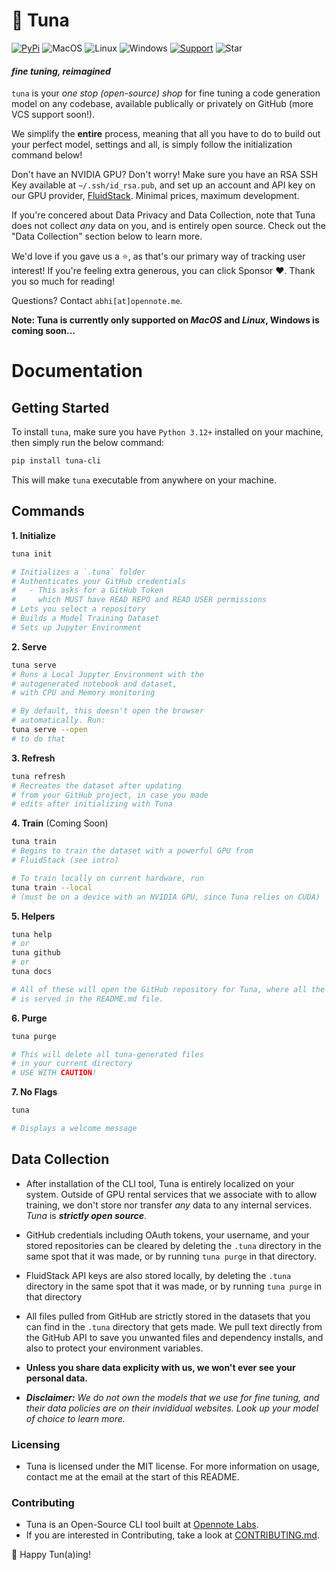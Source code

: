 # 🎣 Tuna

[![PyPi](https://img.shields.io/pypi/v/tuna-cli)](https://pypi.org/project/tuna-cli/)
![MacOS](https://img.shields.io/badge/MacOS-passing-dark_green.svg)
![Linux](https://img.shields.io/badge/Linux-passing-dark_green.svg)
![Windows](https://img.shields.io/badge/Windows-coming_soon-yellow.svg)
[![Support](https://img.shields.io/badge/KoFi-☕-black.svg)](https://ko-fi.com/abhiarya)
![Star](https://img.shields.io/badge/Give_us_a_Star!-purple.svg)

#### _fine tuning, reimagined_

`tuna` is your _one stop (open-source) shop_ for fine tuning a code generation model on any codebase, available publically or privately on GitHub (more VCS support soon!).

We simplify the **entire** process, meaning that all you have to do to build out your perfect model, settings and all, is simply follow the initialization command below!

Don't have an NVIDIA GPU? Don't worry! Make sure you have an RSA SSH Key available at `~/.ssh/id_rsa.pub`, and set up an account and API key on our GPU provider, [FluidStack](https://fluidstack.io). Minimal prices, maximum development.

If you're concered about Data Privacy and Data Collection, note that Tuna does not collect _any_ data on you, and is entirely open source. Check out the "Data Collection" section below to learn more.

We'd love if you gave us a ⭐, as that's our primary way of tracking user interest! If you're feeling extra generous, you can click Sponsor ❤️. Thank you so much for reading!

Questions? Contact `abhi[at]opennote.me`.

**Note: Tuna is currently only supported on _MacOS_ and _Linux_, Windows is coming soon...**

# Documentation

## Getting Started

To install `tuna`, make sure you have `Python 3.12+` installed on your machine, then simply run the below command:

```bash
pip install tuna-cli
```

This will make `tuna` executable from anywhere on your machine.

## Commands

**1. Initialize**

```bash
tuna init

# Initializes a `.tuna` folder
# Authenticates your GitHub credentials
#   - This asks for a GitHub Token
#     which MUST have READ REPO and READ USER permissions
# Lets you select a repository
# Builds a Model Training Dataset
# Sets up Jupyter Environment
```

**2. Serve**

```bash
tuna serve
# Runs a Local Jupyter Environment with the
# autogenerated notebook and dataset,
# with CPU and Memory monitoring

# By default, this doesn't open the browser
# automatically. Run:
tuna serve --open
# to do that
```

**3. Refresh**

```bash
tuna refresh
# Recreates the dataset after updating
# from your GitHub project, in case you made
# edits after initializing with Tuna
```

<!-- 4. Edit

```bash
tuna --edit
# Edits the Tuna notebook in your
# .tuna directory
``` -->

**4. Train** (Coming Soon)

```bash
tuna train
# Begins to train the dataset with a powerful GPU from
# FluidStack (see intro)

# To train locally on current hardware, run
tuna train --local
# (must be on a device with an NVIDIA GPU, since Tuna relies on CUDA)
```

**5. Helpers**

```bash
tuna help
# or
tuna github
# or
tuna docs

# All of these will open the GitHub repository for Tuna, where all the documentation
# is served in the README.md file.
```

**6. Purge**

```bash
tuna purge

# This will delete all tuna-generated files
# in your current directory
# USE WITH CAUTION!
```

**7. No Flags**

```bash
tuna

# Displays a welcome message
```

## Data Collection

- After installation of the CLI tool, Tuna is entirely localized on your system. Outside of GPU rental services that we associate with to allow training, we don't store nor transfer _any_ data to any internal services. _Tuna_ is **_strictly open source_**.

- GitHub credentials including OAuth tokens, your username, and your stored repositories can be cleared by deleting the `.tuna` directory in the same spot that it was made, or by running `tuna purge` in that directory.

- FluidStack API keys are also stored locally, by deleting the `.tuna` directory in the same spot that it was made, or by running `tuna purge` in that directory

- All files pulled from GitHub are strictly stored in the datasets that you can find in the `.tuna` directory that gets made. We pull text directly from the GitHub API to save you unwanted files and dependency installs, and also to protect your environment variables.

- **Unless you share data explicity with us, we won't ever see your personal data.**

- _**Disclaimer:** We do not own the models that we use for fine tuning, and their data policies are on their invididual websites. Look up your model of choice to learn more._

### Licensing

- Tuna is licensed under the MIT license. For more information on usage, contact me at the email at the start of this README.

### Contributing

- Tuna is an Open-Source CLI tool built at [Opennote Labs](https://www.linkedin.com/company/opennote/).
- If you are interested in Contributing, take a look at [CONTRIBUTING.md](./CONTRIBUTING.md).

🎣 Happy Tun(a)ing!
